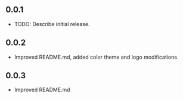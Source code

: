 ## 0.0.1

* TODO: Describe initial release.

## 0.0.2

* Improved README.md, added color theme and logo modifications

## 0.0.3

* Improved README.md
